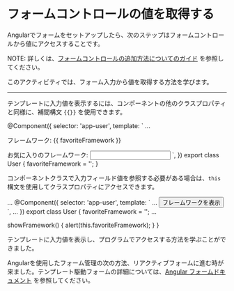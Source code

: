 # フォームコントロールの値を取得する

Angularでフォームをセットアップしたら、次のステップはフォームコントロールから値にアクセスすることです。

NOTE: 詳しくは、[フォームコントロールの追加方法についてのガイド](/guide/forms/reactive-forms#adding-a-basic-form-control) を参照してください。

このアクティビティでは、フォーム入力から値を取得する方法を学びます。

<hr>

<docs-workflow>

<docs-step title="テンプレートに入力フィールドの値を表示する">

テンプレートに入力値を表示するには、コンポーネントの他のクラスプロパティと同様に、補間構文 `{{}}` を使用できます。

<docs-code language="angular-ts" highlight="[5]">
@Component({
  selector: 'app-user',
  template: `
    ...
    <p>フレームワーク: {{ favoriteFramework }}</p>
    <label for="framework">
      お気に入りのフレームワーク:
      <input id="framework" type="text" [(ngModel)]="favoriteFramework" />
    </label>
  `,
})
export class User {
  favoriteFramework = '';
}
</docs-code>

</docs-step>

<docs-step title="入力フィールドの値を取得する">

コンポーネントクラスで入力フィールド値を参照する必要がある場合は、`this` 構文を使用してクラスプロパティにアクセスできます。

<docs-code language="angular-ts" highlight="[15]">
...
@Component({
  selector: 'app-user',
  template: `
    ...
    <button (click)="showFramework()">フレームワークを表示</button>
  `,
  ...
})
export class User {
  favoriteFramework = '';
  ...

  showFramework() {
    alert(this.favoriteFramework);
  }
}
</docs-code>

</docs-step>

</docs-workflow>

テンプレートに入力値を表示し、プログラムでアクセスする方法を学ぶことができました。

Angularを使用したフォーム管理の次の方法、リアクティブフォームに進む時が来ました。テンプレート駆動フォームの詳細については、[Angular フォームドキュメント](guide/forms/template-driven-forms) を参照してください。
